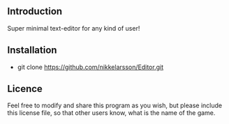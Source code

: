 ## Introduction
Super minimal text-editor for any kind of user!

## Installation
* git clone https://github.com/nikkelarsson/Editor.git

## Licence
Feel free to modify and share this
program as you wish, but please include
this license file, so that other users
know, what is the name of the game.
